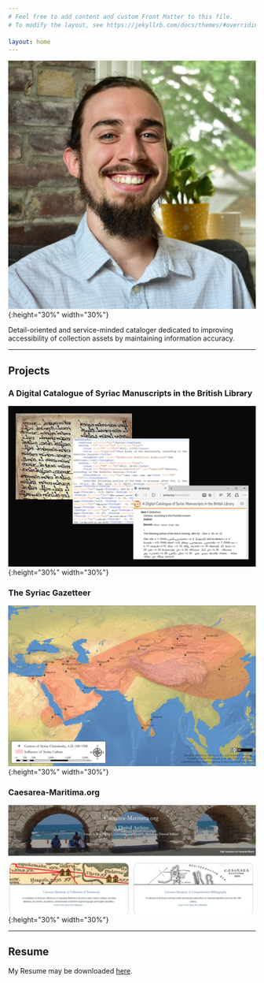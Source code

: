 ```yaml
---
# Feel free to add content and custom Front Matter to this file.
# To modify the layout, see https://jekyllrb.com/docs/themes/#overriding-theme-defaults

layout: home
---
```

![profile picture](/images/headshot2020.JPG){:height="30%" width="30%"}

Detail-oriented and service-minded cataloger dedicated to improving accessibility of collection assets by maintaining information accuracy.

----

## Projects

### A Digital Catalogue of Syriac Manuscripts in the British Library

![A Digital Catalogue of Syriac Manuscripts in the British Library](/images/syriac-mss-catalogue.jpg){:height="30%" width="30%"}

### The Syriac Gazetteer

![The Syriac Gazetteer](/images/syriac-gazetteer-preview-temp.jpg){:height="30%" width="30%"}

### Caesarea-Maritima.org

![The Syriac Gazetteer](/images/caeasraea-maritima.JPG){:height="30%" width="30%"}

----

## Resume

My Resume may be downloaded [here]().
